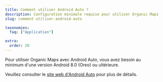 ```yaml
---
title: Comment utiliser Android Auto ?
description: Configuration minimale requise pour utiliser Organic Maps avec Android Auto
slug: comment utiliser-android-auto

taxonomies:
  faq: ["Application"]

extra:
  order: 20
---
```


Pour utiliser Organic Maps avec Android Auto, vous avez besoin au minimum d'une version Android 8.0 (Oreo) ou ultérieure.

Veuillez consulter le [site web d'Android Auto](https://www.android.com/auto/) pour plus de détails.
